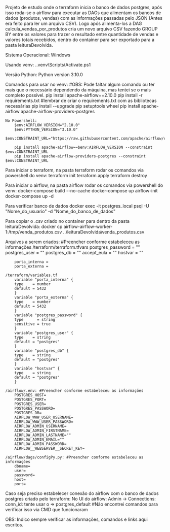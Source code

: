Projeto de estudo onde o terraform inicia o banco de dados postgres, após isso roda-se o airflow para executar as DAGs que alimentam os bancos de dados (produtos, vendas) com as informações passadas pelo JSON (Antes era feito para ler um arquivo CSV). Logo após alimenta-los a DAG calcula_vendas_por_produtos cria um novo arquivo CSV fazendo GROUP BY entre os valores para trazer o resultado entre quantidade de vendas e valores totais recebidos, dentro do container para ser exportado para a pasta leituraDevolvida.

Sistema Operacional:
    Windows

Usando venv:
    .\.venv\Scripts\Activate.ps1

Versão Python:
    Python version 3.10.0

Comandos para usar no venv: #OBS: Pode faltar algum comando ou ter mais que o necessário dependendo da máquina, mas tentei se o mais completo possível.
    pip install apache-airflow==2.10.0
    pip install -r requirements.txt  #lembrar de criar o requirements.txt com as bibliotecas necessárias
    pip install --upgrade pip setuptools wheel
    pip install apache-airflow apache-airflow-providers-postgres

    No Powershell:
        $env:AIRFLOW_VERSION="2.10.0"
        $env:PYTHON_VERSION="3.10.0"
        $env:CONSTRAINT_URL="https://raw.githubusercontent.com/apache/airflow/constraints-$($env:AIRFLOW_VERSION)/constraints-$($env:PYTHON_VERSION).txt"

        pip install apache-airflow==$env:AIRFLOW_VERSION --constraint $env:CONSTRAINT_URL
        pip install apache-airflow-providers-postgres --constraint $env:CONSTRAINT_URL

Para iniciar o terraform, na pasta terraform rodar os comandos via powershell do venv:
    terraform init
    terraform apply
    terraform destroy

Para iniciar o airflow, na pasta airflow rodar os comandos via powershell do venv:
    docker-compose build --no-cache
    docker-compose up airflow-init
    docker-compose up -d

Para verificar banco de dados
    docker exec -it postgres_local psql -U "Nome_do_usuario" -d "Nome_do_banco_de_dados"

Para copiar o .csv criado no container para dentro da pasta leituraDevolvida:
    docker cp airflow-airflow-worker-1:/tmp/venda_produtos.csv ..\leituraDevolvida\venda_produtos.csv

Arquivos a serem criados: #Preencher conforme estabeleceu as informações
    /terraform/terraform.tfvars
        postgres_password = ""
        postgres_user     = ""
        postgres_db       = ""
        accept_eula = ""
        hostvar     = ""

        porta_interna = 
        porta_externa = 

    /terraform/variables.tf
        variable "porta_interna" {
        type    = number
        default = 5432
        }
        variable "porta_externa" {
        type    = number
        default = 5432
        }
        variable "postgres_password" {
        type      = string
        sensitive = true
        }
        variable "postgres_user" {
        type    = string
        default = "postgres"
        }
        variable "postgres_db" {
        type    = string
        default = "postgres"
        }
        variable "hostvar" {
        type    = string
        default = "postgres"
        }

    /airflow/.env: #Preencher conforme estabeleceu as informações
        POSTGRES_HOST=
        POSTGRES_PORT=
        POSTGRES_USER=
        POSTGRES_PASSWORD=
        POSTGRES_DB=
        AIRFLOW_WWW_USER_USERNAME=
        AIRFLOW_WWW_USER_PASSWORD=
        AIRFLOW_ADMIN_USERNAME=
        AIRFLOW_ADMIN_FIRSTNAME=
        AIRFLOW_ADMIN_LASTNAME=""
        AIRFLOW_ADMIN_EMAIL=""
        AIRFLOW_ADMIN_PASSWORD=
        AIRFLOW__WEBSERVER__SECRET_KEY=
    
    /airflow/dags/configPy.py: #Preencher conforme estabeleceu as informações
        dbname=
        user=
        password=
        host=
        port=

Caso seja preciso estabelecer conexão do airflow com o banco de dados postgres criado pelo terraform:
    No UI do airflow:
        Admin -> Connections:
            conn_id: tente usar o => postgres_default
            #Não encontrei comandos para verificar isso via CMD que funcionaram

OBS: Indico sempre verificar as informações, comandos e links aqui escritos.